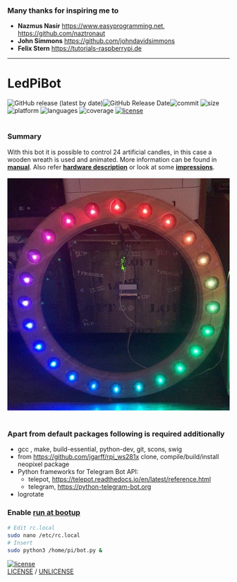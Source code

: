 ### Many thanks for inspiring me to 
 * **Nazmus Nasir** https://www.easyprogramming.net, https://github.com/naztronaut
 * **John Simmons** https://github.com/johndavidsimmons
 * **Felix Stern** https://tutorials-raspberrypi.de
---

# LedPiBot
![GitHub release (latest by date)](https://img.shields.io/github/v/release/kaulketh/ledpibot?color=red)![GitHub Release Date](https://img.shields.io/github/release-date/kaulketh/ledpibot?color=red&label= )![commit](https://img.shields.io/github/last-commit/kaulketh/ledpibot.svg?color=red) ![size](https://img.shields.io/github/repo-size/kaulketh/ledpibot.svg?color=blue) ![platform](https://img.shields.io/badge/platform-linux-blue.svg?color=yellow) ![languages](https://img.shields.io/github/languages/count/kaulketh/ledpibot.svg?color=yellowgreen) ![coverage](https://img.shields.io/github/languages/top/kaulketh/ledpibot.svg?color=darkgreen&style=flat) [![license](https://img.shields.io/github/license/kaulketh/ledpibot.svg?color=darkred)](https://unlicense.org/)<br>
<br>
### Summary
With this bot it is possible to control 24 artificial candles, in this case a wooden wreath is used and animated.
More information can be found in **[manual](MANUAL.md)**. 
Also refer **[hardware description](hardware/HARDWARE.md)** or look at some **[impressions](hardware/media)**.
<br><br>![wooden wreath](hardware/media/wreath.jpg) 
<br><br>
### Apart from default packages following is required additionally
* gcc , make, build-essential, python-dev, git, scons, swig
* from https://github.com/jgarff/rpi_ws281x clone, compile/build/install neopixel package 
* Python frameworks for Telegram Bot API:
    * telepot, https://telepot.readthedocs.io/en/latest/reference.html
    * telegram, https://python-telegram-bot.org
* logrotate

### Enable [run at bootup](https://www.dexterindustries.com/howto/run-a-program-on-your-raspberry-pi-at-startup/#local)
````bash
# Edit rc.local 
sudo nano /etc/rc.local
# Insert 
sudo python3 /home/pi/bot.py &
````


[![license](https://img.shields.io/github/license/kaulketh/ledpibot.svg?color=darkred)](https://unlicense.org/)<br>
[LICENSE](https://github.com/kaulketh/ledpibot/blob/master/LICENSE) / [UNLICENSE](https://github.com/kaulketh/ledpibot/blob/master/UNLICENSE)
